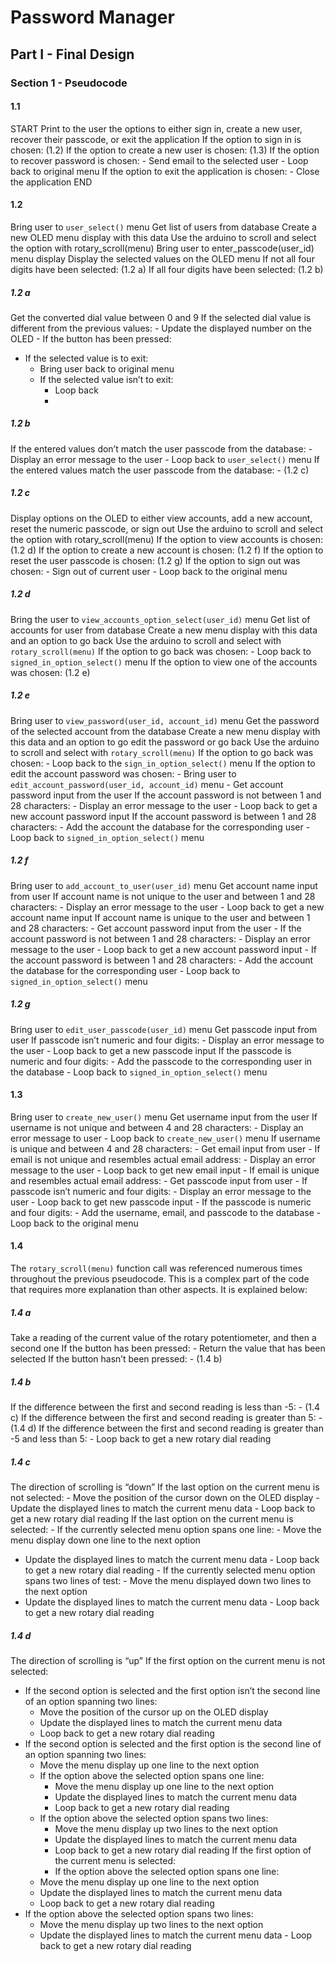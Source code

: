 <h1>Password Manager</h1>

<h2>Part I - Final Design</h2>

<h3>Section 1 - Pseudocode</h3>

<h4>1.1</h4>

START
Print to the user the options to either sign in, create a new user, recover their passcode, or exit the application
If the option to sign in is chosen:
	  (1.2)
If the option to create a new user is chosen:
	  (1.3)
If the option to recover password is chosen:
	- Send email to the selected user
	- Loop back to original menu
If the option to exit the application is chosen:
	- Close the application
END

<h4>1.2</h4>

Bring user to `user_select()` menu
Get list of users from database
Create a new OLED menu display with this data
Use the arduino to scroll and select the option with rotary_scroll(menu) 
Bring user to enter_passcode(user_id) menu display
Display the selected values on the OLED menu
If not all four digits have been selected:
    (1.2 a)
If all four digits have been selected:
		(1.2 b)	
    
<h5>1.2 a</h5>

Get the converted dial value between 0 and 9
If the selected dial value is different from the previous values:
		- Update the displayed number on the OLED
      - If the button has been pressed:
- If the selected value is to exit:
  - Bring user back to original menu
  - If the selected value isn’t to exit:
	  - Loop back
	  - 
<h5>1.2 b</h5>

If the entered values don’t match the user passcode from the database:
		- Display an error message to the user
		- Loop back to `user_select()` menu
If the entered values match the user passcode from the database:
		- (1.2 c)
    
<h5>1.2 c</h5>

Display options on the OLED to either view accounts, add a new account, reset the numeric passcode, or sign out
Use the arduino to scroll and select the option with rotary_scroll(menu) 
If the option to view accounts is chosen:
	  (1.2 d)
If the option to create a new account is chosen:
	  (1.2 f)
If the option to reset the user passcode is chosen:
    (1.2 g)
If the option to sign out was chosen:
	  - Sign out of current user
	  - Loop back to the original menu
    
<h5>1.2 d</h5>

Bring the user to `view_accounts_option_select(user_id)` menu
Get list of accounts for user from database
Create a new menu display with this data and an option to go back
Use the arduino to scroll and select with `rotary_scroll(menu)`
If the option to go back was chosen:
		- Loop back to `signed_in_option_select()` menu
If the option to view one of the accounts was chosen:
		(1.2 e)
    
<h5>1.2 e</h5>

Bring user to `view_password(user_id, account_id)` menu
Get the password of the selected account from the database
Create a new menu display with this data and an option to go edit the password or go back
Use the arduino to scroll and select with `rotary_scroll(menu)`
If the option to go back was chosen:
			- Loop back to the `sign_in_option_select()` menu
If the option to edit the account password was chosen:
			- Bring user to `edit_account_password(user_id, account_id)` menu
			- Get account password input from the user
If the account password is not between 1 and 28 characters:
		- Display an error message to the user
		- Loop back to get a new account password input
If the account password is between 1 and 28 characters:
		- Add the account the database for the corresponding user
		- Loop back to `signed_in_option_select()` menu

<h5>1.2 f</h5>

Bring user to `add_account_to_user(user_id)` menu
Get account name input from user
If account name is not unique to the user and between 1 and 28 characters:
	- Display an error message to the user
	- Loop back to get a new account name input
If account name is unique to the user and between 1 and 28 characters:
	- Get account password input from the user
	- If the account password is not between 1 and 28 characters:
		- Display an error message to the user
		- Loop back to get a new account password input
	- If the account password is between 1 and 28 characters:
		- Add the account the database for the corresponding user
		- Loop back to `signed_in_option_select()` menu
    
<h5>1.2 g</h5>

Bring user to `edit_user_passcode(user_id)` menu
Get passcode input from user
If passcode isn’t numeric and four digits:
	- Display an error message to the user
	- Loop back to get a new passcode input
If the passcode is numeric and four digits: 
	- Add the passcode to the corresponding user in the database
	- Loop back to `signed_in_option_select()` menu
  
<h4>1.3</h4>

Bring user to `create_new_user()` menu
Get username input from the user
If username is not unique and between 4 and 28 characters:
    - Display an error message to user
    - Loop back to `create_new_user()` menu
If username is unique and between 4 and 28 characters:
	  - Get email input from user
	  - If email is not unique and resembles actual email address:
		  - Display an error message to the user
		  - Loop back to get new email input
    - If email is unique and resembles actual email address:
      - Get passcode input from user
      - If passcode isn’t numeric and four digits:
        - Display an error message to the user
        - Loop back to get new passcode input
      - If the passcode is numeric and four digits: 
        - Add the username, email, and passcode to the database
        - Loop back to the original menu
        
<h4>1.4</h4>

The `rotary_scroll(menu)` function call was referenced numerous times throughout the previous pseudocode. This is a complex part of the code that requires more explanation than other aspects. It is explained below:

<h5>1.4 a</h5>

Take a reading of the current value of the rotary potentiometer, and then a second one
If the button has been pressed:
	- Return the value that has been selected
If the button hasn’t been pressed:
		- (1.4 b)
    
<h5>1.4 b</h5>

If the difference between the first and second reading is less than -5:
		- (1.4 c)
If the difference between the first and second reading is greater than 5:
		- (1.4 d)
If the difference between the first and second reading is greater than -5 and less than 5:
		- Loop back to get a new rotary dial reading
    
<h5>1.4 c</h5>

The direction of scrolling is “down”
If the last option on the current menu is not selected:
		- Move the position of the cursor down on the OLED display
		- Update the displayed lines to match the current menu data
		- Loop back to get a new rotary dial reading
If the last option on the current menu is selected:
		- If the currently selected menu option spans one line:
			- Move the menu display down one line to the next option
- Update the displayed lines to match the current menu data
			- Loop back to get a new rotary dial reading
		- If the currently selected menu option spans two lines of test:
			- Move the menu displayed down two lines to the next option
- Update the displayed lines to match the current menu data
			- Loop back to get a new rotary dial reading

<h5>1.4 d</h5>

The direction of scrolling is “up”
If the first option on the current menu is not selected:
- If the second option is selected and the first option isn’t the second line of an option spanning two lines:
	- Move the position of the cursor up on the OLED display
	- Update the displayed lines to match the current menu data
	- Loop back to get a new rotary dial reading
- If the second option is selected and the first option is the second line of an option spanning two lines:
	- Move the menu display up one line to the next option
	- If the option above the selected option spans one line:
		- Move the menu display up one line to the next option
		- Update the displayed lines to match the current menu data
		- Loop back to get a new rotary dial reading
	- If the option above the selected option spans two lines:
		- Move the menu display up two lines to the next option
		- Update the displayed lines to match the current menu data
		- Loop back to get a new rotary dial reading
If the first option of the current menu is selected:
		-  If the option above the selected option spans one line:
	- Move the menu display up one line to the next option
	- Update the displayed lines to match the current menu data
	- Loop back to get a new rotary dial reading
- If the option above the selected option spans two lines:
	- Move the menu display up two lines to the next option
	- Update the displayed lines to match the current menu data
			- Loop back to get a new rotary dial reading 
